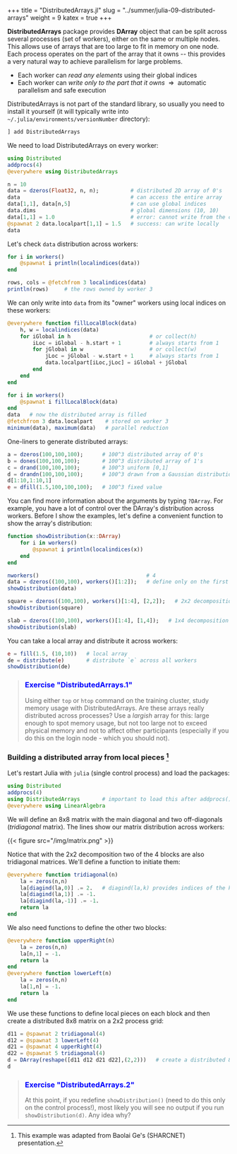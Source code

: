 +++
title = "DistributedArrays.jl"
slug = "../summer/julia-09-distributed-arrays"
weight = 9
katex = true
+++

<!-- Add Baolai's materials? -->

**DistributedArrays** package provides **DArray** object that can be split across several processes (set of
workers), either on the same or multiple nodes. This allows use of arrays that are too large to fit in memory
on one node. Each process operates on the part of the array that it owns -- this provides a very natural way
to achieve parallelism for large problems.

- Each worker can *read any elements* using their global indices
- Each worker can *write only to the part that it owns* $~\Rightarrow~$ automatic parallelism and safe
  execution

DistributedArrays is not part of the standard library, so usually you need to install it yourself (it will
typically write into `~/.julia/environments/versionNumber` directory):

```julia
] add DistributedArrays
```

We need to load DistributedArrays on every worker:

```julia
using Distributed
addprocs(4)
@everywhere using DistributedArrays
```

```julia
n = 10
data = dzeros(Float32, n, n);          # distributed 2D array of 0's
data                                   # can access the entire array
data[1,1], data[n,5]                   # can use global indices
data.dims                              # global dimensions (10, 10)
data[1,1] = 1.0                        # error: cannot write from the control process!
@spawnat 2 data.localpart[1,1] = 1.5   # success: can write locally
data
```

Let's check `data` distribution across workers:

```julia
for i in workers()
    @spawnat i println(localindices(data))
end
```

```julia
rows, cols = @fetchfrom 3 localindices(data)
println(rows)     # the rows owned by worker 3
```

We can only write into `data` from its "owner" workers using local indices on these workers:

```julia
@everywhere function fillLocalBlock(data)
    h, w = localindices(data)
    for iGlobal in h                         # or collect(h)
        iLoc = iGlobal - h.start + 1         # always starts from 1
        for jGlobal in w                     # or collect(w)
            jLoc = jGlobal - w.start + 1     # always starts from 1
            data.localpart[iLoc,jLoc] = iGlobal + jGlobal
        end
    end
end
```

```julia
for i in workers()
    @spawnat i fillLocalBlock(data)
end
data   # now the distributed array is filled
@fetchfrom 3 data.localpart    # stored on worker 3
minimum(data), maximum(data)   # parallel reduction
```

One-liners to generate distributed arrays:

```julia
a = dzeros(100,100,100);      # 100^3 distributed array of 0's
b = dones(100,100,100);       # 100^3 distributed array of 1's
c = drand(100,100,100);       # 100^3 uniform [0,1]
d = drandn(100,100,100);      # 100^3 drawn from a Gaussian distribution
d[1:10,1:10,1]
e = dfill(1.5,100,100,100);   # 100^3 fixed value
```

You can find more information about the arguments by typing `?DArray`. For example, you have a lot of control over the
DArray's distribution across workers. Before I show the examples, let's define a convenient function to show the array's
distribution:

```julia
function showDistribution(x::DArray)
    for i in workers()
        @spawnat i println(localindices(x))
    end
end
```
```julia
nworkers()                                  # 4
data = dzeros((100,100), workers()[1:2]);   # define only on the first two workers
showDistribution(data)
```
```julia
square = dzeros((100,100), workers()[1:4], [2,2]);   # 2x2 decomposition
showDistribution(square)
```
```julia
slab = dzeros((100,100), workers()[1:4], [1,4]);   # 1x4 decomposition
showDistribution(slab)
```

You can take a local array and distribute it across workers:

```julia
e = fill(1.5, (10,10))   # local array
de = distribute(e)       # distribute `e` across all workers
showDistribution(de)
```

> ### <font style="color:blue">Exercise "DistributedArrays.1"</font>
> Using either `top` or `htop` command on the training cluster, study memory usage with DistributedArrays. Are
> these arrays really distributed across processes? Use a _largish_ array for this: large enough to spot
> memory usage, but not too large not to exceed physical memory and not to affect other participants
> (especially if you do this on the login node - which you should not).

### Building a distributed array from local pieces [^1]

[^1]: This example was adapted from Baolai Ge's (SHARCNET) presentation.

Let's restart Julia with `julia` (single control process) and load the packages:

```julia
using Distributed
addprocs(4)
using DistributedArrays       # important to load this after addprocs()
@everywhere using LinearAlgebra
```

We will define an 8x8 matrix with the main diagonal and two off-diagonals (*tridiagonal* matrix). The lines show our
matrix distribution across workers:

{{< figure src="/img/matrix.png" >}}

Notice that with the 2x2 decomposition two of the 4 blocks are also tridiagonal matrices. We'll define a function to
initiate them:

```julia
@everywhere function tridiagonal(n)
    la = zeros(n,n)
    la[diagind(la,0)] .= 2.   # diagind(la,k) provides indices of the kth diagonal of a matrix
    la[diagind(la,1)] .= -1.
    la[diagind(la,-1)] .= -1.
    return la
end
```

We also need functions to define the other two blocks:

```julia
@everywhere function upperRight(n)
    la = zeros(n,n)
    la[n,1] = -1.
    return la
end
@everywhere function lowerLeft(n)
    la = zeros(n,n)
    la[1,n] = -1.
    return la
end
```

We use these functions to define local pieces on each block and then create a distributed 8x8 matrix on a 2x2 process
grid:

```julia
d11 = @spawnat 2 tridiagonal(4)
d12 = @spawnat 3 lowerLeft(4)
d21 = @spawnat 4 upperRight(4)
d22 = @spawnat 5 tridiagonal(4)
d = DArray(reshape([d11 d12 d21 d22],(2,2)))   # create a distributed 8x8 matrix on a 2x2 process grid
d
```

> ### <font style="color:blue">Exercise "DistributedArrays.2"</font>
> At this point, if you redefine `showDistribution()` (need to do this only on the control process!), most likely you
> will see no output if you run `showDistribution(d)`. Any idea why?

<!-- Solution: need to run `using DistributedArrays` on all workers. -->
